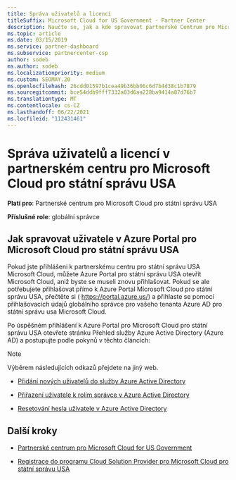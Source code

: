 ```yaml
---
title: Správa uživatelů a licencí
titleSuffix: Microsoft Cloud for US Government - Partner Center
description: Naučte se, jak a kde spravovat partnerské Centrum pro Microsoft Cloud pro státní partnery, zákazníky a licence USA, jakož i resetování hesel.
ms.topic: article
ms.date: 03/15/2019
ms.service: partner-dashboard
ms.subservice: partnercenter-csp
author: sodeb
ms.author: sodeb
ms.localizationpriority: medium
ms.custom: SEOMAY.20
ms.openlocfilehash: 26cdd01597b1cea49b36bb06c6d7b4d38c1b7879
ms.sourcegitcommit: bce54ddb9fff7332a03d6aa228ba9414a87d76b7
ms.translationtype: MT
ms.contentlocale: cs-CZ
ms.lasthandoff: 06/22/2021
ms.locfileid: "112431461"
---
```

# <a name="user-and-license-management-in-partner-center-for-microsoft-cloud-for-us-government"></a>Správa uživatelů a licencí v partnerském centru pro Microsoft Cloud pro státní správu USA

**Platí pro**: Partnerské centrum pro Microsoft Cloud pro státní správu USA

**Příslušné role**: globální správce

## <a name="how-to-manage-users-in-the-azure-portal-for-microsoft-cloud-for-us-government"></a>Jak spravovat uživatele v Azure Portal pro Microsoft Cloud pro státní správu USA

Pokud jste přihlášeni k partnerskému centru pro státní správu USA Microsoft Cloud, můžete Azure Portal pro státní správu USA otevřít Microsoft Cloud, aniž byste se museli znovu přihlašovat. Pokud se ale potřebujete přihlašovat přímo k Azure Portal Microsoft Cloud pro státní správu USA, přečtěte si ( https://portal.azure.us/) a přihlaste se pomocí přihlašovacích údajů globálního správce pro vašeho tenanta Azure AD pro státní správu usa Microsoft Cloud.

Po úspěšném přihlášení k Azure Portal pro Microsoft Cloud pro státní správu USA otevřete stránku Přehled služby Azure Active Directory (Azure AD) a postupujte podle pokynů v těchto článcích:

> [!NOTE]  
> Výběrem následujících odkazů přejdete na jiný web. 

- [Přidání nových uživatelů do služby Azure Active Directory](/azure/active-directory/active-directory-users-create-azure-portal)

- [Přiřazení uživatele k rolím správce v Azure Active Directory](/azure/active-directory/active-directory-users-assign-role-azure-portal)

- [Resetování hesla uživatele v Azure Active Directory](/azure/active-directory/active-directory-users-reset-password-azure-portal)

## <a name="next-steps"></a>Další kroky

- [Partnerské centrum pro Microsoft Cloud for US Government](partner-center-for-microsoft-us-govt-cloud.md)

- [Registrace do programu Cloud Solution Provider pro Microsoft Cloud pro státní správu USA](enroll-in-csp-for-microsoft-us-govt-cloud.md)